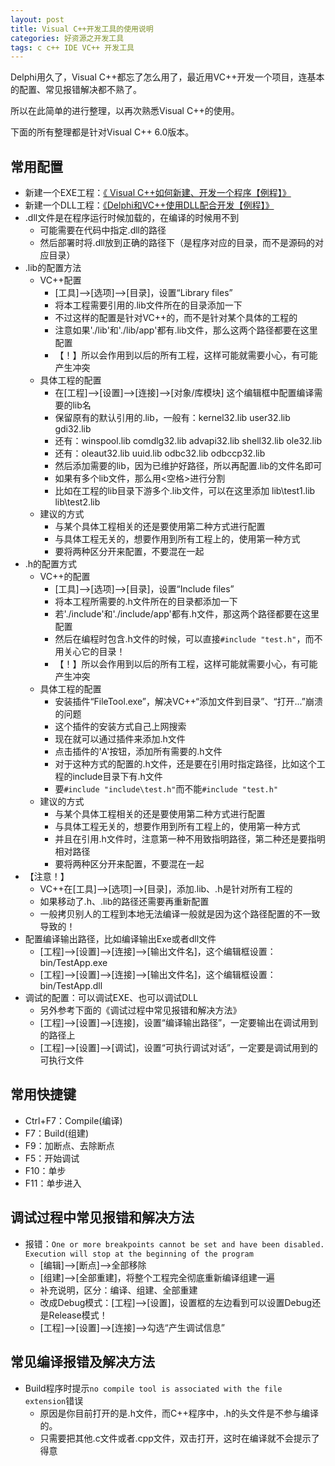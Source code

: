 ```yaml
---
layout: post
title: Visual C++开发工具的使用说明
categories: 好资源之开发工具 
tags: c c++ IDE VC++ 开发工具
---
```


Delphi用久了，Visual C++都忘了怎么用了，最近用VC++开发一个项目，连基本的配置、常见报错解决都不熟了。

所以在此简单的进行整理，以再次熟悉Visual C++的使用。

下面的所有整理都是针对Visual C++ 6.0版本。

## 常用配置

* 新建一个EXE工程：[《 Visual C++如何新建、开发一个程序【例程】》](http://www.xumenger.com/new-visual-cpp-20160503/)
* 新建一个DLL工程：[《Delphi和VC++使用DLL配合开发【例程】》](http://www.xumenger.com/delphi-cpp-dll-20160412/)
* .dll文件是在程序运行时候加载的，在编译的时候用不到
  * 可能需要在代码中指定.dll的路径
  * 然后部署时将.dll放到正确的路径下（是程序对应的目录，而不是源码的对应目录）
* .lib的配置方法
  * VC++配置
    * [工具]-->[选项]-->[目录]，设置“Library files”
    * 将本工程需要引用的.lib文件所在的目录添加一下
    * 不过这样的配置是针对VC++的，而不是针对某个具体的工程的
    * 注意如果'./lib'和'./lib/app'都有.lib文件，那么这两个路径都要在这里配置
    * 【！】所以会作用到以后的所有工程，这样可能就需要小心，有可能产生冲突
  * 具体工程的配置
    * 在[工程]-->[设置]-->[连接]-->[对象/库模块] 这个编辑框中配置编译需要的lib名
    * 保留原有的默认引用的.lib，一般有：kernel32.lib user32.lib gdi32.lib 
    * 还有：winspool.lib comdlg32.lib advapi32.lib shell32.lib ole32.lib 
    * 还有：oleaut32.lib uuid.lib odbc32.lib odbccp32.lib 
    * 然后添加需要的lib，因为已维护好路径，所以再配置.lib的文件名即可
    * 如果有多个lib文件，那么用<空格>进行分割
    * 比如在工程的lib目录下游多个.lib文件，可以在这里添加 lib\test1.lib lib\test2.lib
  * 建议的方式
    * 与某个具体工程相关的还是要使用第二种方式进行配置
    * 与具体工程无关的，想要作用到所有工程上的，使用第一种方式
    * 要将两种区分开来配置，不要混在一起
* .h的配置方式
  * VC++的配置
    * [工具]-->[选项]-->[目录]，设置“Include files”
    * 将本工程所需要的.h文件所在的目录都添加一下
    * 若'./include'和'./include/app'都有.h文件，那这两个路径都要在这里配置
    * 然后在编程时包含.h文件的时候，可以直接`#include "test.h"`，而不用关心它的目录！
    * 【！】所以会作用到以后的所有工程，这样可能就需要小心，有可能产生冲突
  * 具体工程的配置
    * 安装插件“FileTool.exe”，解决VC++“添加文件到目录”、“打开...”崩溃的问题
    * 这个插件的安装方式自己上网搜索
    * 现在就可以通过插件来添加.h文件
    * 点击插件的'A'按钮，添加所有需要的.h文件
    * 对于这种方式的配置的.h文件，还是要在引用时指定路径，比如这个工程的include目录下有.h文件
    * 要`#include "include\test.h"`而不能`#include "test.h"`
  * 建议的方式
    * 与某个具体工程相关的还是要使用第二种方式进行配置
    * 与具体工程无关的，想要作用到所有工程上的，使用第一种方式
    * 并且在引用.h文件时，注意第一种不用致指明路径，第二种还是要指明相对路径
    * 要将两种区分开来配置，不要混在一起
* 【注意！】
  * VC++在[工具]-->[选项]-->[目录]，添加.lib、.h是针对所有工程的
  * 如果移动了.h、.lib的路径还需要再重新配置
  * 一般拷贝别人的工程到本地无法编译一般就是因为这个路径配置的不一致导致的！
* 配置编译输出路径，比如编译输出Exe或者dll文件
  * [工程]-->[设置]-->[连接]-->[输出文件名]，这个编辑框设置：bin/TestApp.exe
  * [工程]-->[设置]-->[连接]-->[输出文件名]，这个编辑框设置：bin/TestApp.dll
* 调试的配置：可以调试EXE、也可以调试DLL
  * 另外参考下面的《调试过程中常见报错和解决方法》
  * [工程]-->[设置]-->[连接]，设置“编译输出路径”，一定要输出在调试用到的路径上
  * [工程]-->[设置]-->[调试]，设置“可执行调试对话”，一定要是调试用到的可执行文件

## 常用快捷键

* Ctrl+F7：Compile(编译)
* F7：Build(组建)
* F9：加断点、去除断点
* F5：开始调试
* F10：单步
* F11：单步进入

## 调试过程中常见报错和解决方法

* 报错：`One or more breakpoints cannot be set and have been disabled. Execution will stop at the beginning of the program`
  * [编辑]-->[断点]-->全部移除
  * [组建]-->[全部重建]，将整个工程完全彻底重新编译组建一遍
  * 补充说明，区分：编译、组建、全部重建
  * 改成Debug模式：[工程]–>[设置]，设置框的左边看到可以设置Debug还是Release模式！
  * [工程]-->[设置]-->[连接]-->勾选“产生调试信息”

## 常见编译报错及解决方法

* Build程序时提示`no compile tool is associated with the file extension`错误
  * 原因是你目前打开的是.h文件，而C++程序中，.h的头文件是不参与编译的。
  * 只需要把其他.c文件或者.cpp文件，双击打开，这时在编译就不会提示了得意

